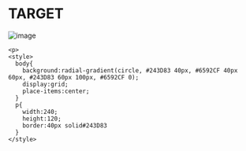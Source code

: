 # TARGET

![image](https://github.com/gaschneider/cssbattle/assets/16023844/8b76f652-a115-4415-a9a3-361b264d569c)

```
<p>
<style>
  body{
    background:radial-gradient(circle, #243D83 40px, #6592CF 40px 60px, #243D83 60px 100px, #6592CF 0);
    display:grid;
    place-items:center;
  }
  p{
    width:240;
    height:120;
    border:40px solid#243D83
  }
</style>
```
